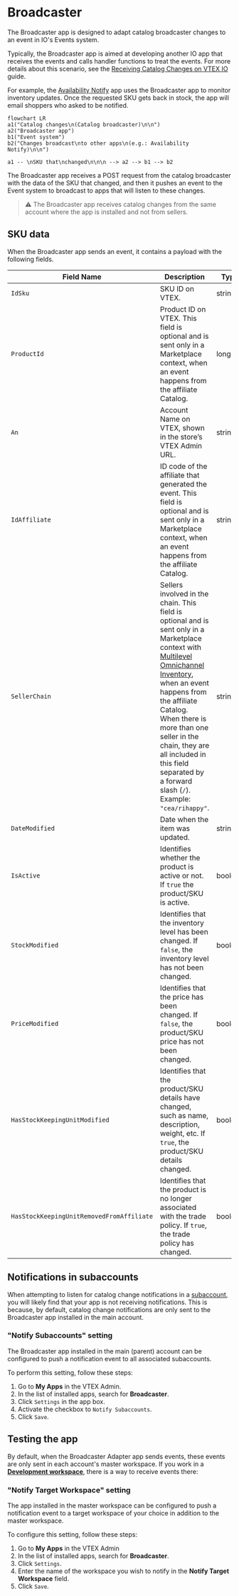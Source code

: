 # Broadcaster

The Broadcaster app is designed to adapt catalog broadcaster changes to an event in IO's Events system.

Typically, the Broadcaster app is aimed at developing another IO app that receives the events and calls handler functions to treat the events. For more details about this scenario, see the [Receiving Catalog Changes on VTEX IO](https://developers.vtex.com/docs/guides/how-to-receive-catalog-changes-on-vtex-io) guide.

For example, the [Availability Notify](https://developers.vtex.com/vtex-developer-docs/docs/vtex-availability-notify) app uses the Broadcaster app to monitor inventory updates. Once the requested SKU gets back in stock, the app will email shoppers who asked to be notified.

```mermaid
flowchart LR
a1("Catalog changes\n(Catalog broadcaster)\n\n")
a2("Broadcaster app")
b1("Event system")
b2("Changes broadcast\nto other apps\n(e.g.: Availability Notify)\n\n")

a1 -- \nSKU that\nchanged\n\n\n --> a2 --> b1 --> b2
```

The Broadcaster app receives a POST request from the catalog broadcaster with the data of the SKU that changed, and then it pushes an event to the Event system to broadcast to apps that will listen to these changes.

> ⚠️ The Broadcaster app receives catalog changes from the same account where the app is installed and not from sellers.

## SKU data

When the Broadcaster app sends an event, it contains a payload with the following fields.

| Field Name | Description | Type |
| - | - | - |
| `IdSku` | SKU ID on VTEX. | string |
| `ProductId` | Product ID on VTEX. This field is optional and is sent only in a Marketplace context, when an event happens from the affiliate Catalog. | long |
| `An` | Account Name on VTEX, shown in the store’s VTEX Admin URL. | string |
| `IdAffiliate` | ID code of the affiliate that generated the event. This field is optional and is sent only in a Marketplace context, when an event happens from the affiliate Catalog. | string |
| `SellerChain` | Sellers involved in the chain. This field is optional and is sent only in a Marketplace context with [Multilevel Omnichannel Inventory](https://help.vtex.com/en/tutorial/multilevel-omnichannel-inventory--7M1xyCZWUyCB7PcjNtOyw4), when an event happens from the affiliate Catalog. When there is more than one seller in the chain, they are all included in this field separated by a forward slash (`/`). Example: `"cea/rihappy"`. | string |
| `DateModified` | Date when the item was updated. | string |
| `IsActive` | Identifies whether the product is active or not. If `true` the product/SKU is active. | boolean |
| `StockModified` | Identifies that the inventory level has been changed. If `false`, the inventory level has not been changed. | boolean |
| `PriceModified` | Identifies that the price has been changed. If `false`, the product/SKU price has not been changed. | boolean |
| `HasStockKeepingUnitModified` | Identifies that the product/SKU details have changed, such as name, description, weight, etc. If `true`, the product/SKU details changed. | boolean |
| `HasStockKeepingUnitRemovedFromAffiliate` | Identifies that the product is no longer associated with the trade policy. If `true`, the trade policy has changed. | boolean |

## Notifications in subaccounts

When attempting to listen for catalog change notifications in a [subaccount](https://help.vtex.com/en/tutorial/creating-subaccount-multi-store-multi-domain--tutorials_510), you will likely find that your app is not receiving notifications. This is because, by default, catalog change notifications are only sent to the Broadcaster app installed in the main account.

### "Notify Subaccounts" setting

The Broadcaster app installed in the main (parent) account can be configured to push a notification event to all associated subaccounts.

To perform this setting, follow these steps:

1. Go to **My Apps** in the VTEX Admin.
2. In the list of installed apps, search for **Broadcaster**.
3. Click `Settings` in the app box.
4. Activate the checkbox to `Notify Subaccounts`.
5. Click `Save`.

## Testing the app

By default, when the Broadcaster Adapter app sends events, these events are only sent in each account's master workspace. If you work in a **[Development workspace](https://developers.vtex.com/vtex-developer-docs/docs/vtex-io-documentation-workspace)**, there is a way to receive events there:

### "Notify Target Workspace" setting

The app installed in the master workspace can be configured to push a notification event to a target workspace of your choice in addition to the master workspace.

To configure this setting, follow these steps:

1. Go to **My Apps** in the VTEX Admin
2. In the list of installed apps, search for **Broadcaster**.
3. Click `Settings`.
4. Enter the name of the workspace you wish to notify in the **Notify Target Workspace** field.
5. Click `Save`.
